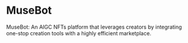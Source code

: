 # MuseBot

MuseBot: An AIGC NFTs platform that leverages creators by integrating one-stop creation tools with a highly efficient marketplace.
